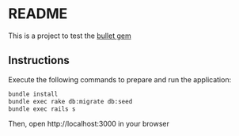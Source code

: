 # README

This is a project to test the [bullet gem](https://github.com/flyerhzm/bullet)

## Instructions

Execute the following commands to prepare and run the application:

```bash
bundle install
bundle exec rake db:migrate db:seed
bundle exec rails s
```

Then, open http://localhost:3000 in your browser
